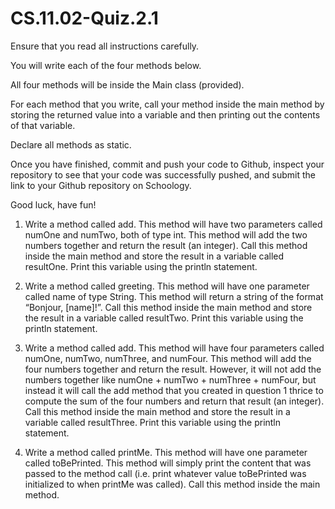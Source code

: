 # CS.11.02-Quiz.2.1

Ensure that you read all instructions carefully. 

You will write each of the four methods below. 

All four methods will be inside the Main class (provided). 

For each method that you write, call your method inside the main method by storing the returned value into a variable and then printing out the contents of that variable. 

Declare all methods as static. 

Once you have finished, commit and push your code to Github, inspect your repository to see that your code was successfully pushed, and submit the link to your Github repository on Schoology.

Good luck, have fun! 

1. Write a method called add. This method will have two parameters called numOne and numTwo, both of type int. This method will add the two numbers together and return the result (an integer). 
Call this method inside the main method and store the result in a variable called resultOne. Print this variable using the println statement.


2. Write a method called greeting. This method will have one parameter called name of type String. This method will return a string of the format “Bonjour, [name]!”. 
Call this method inside the main method and store the result in a variable called resultTwo. Print this variable using the println statement.


3. Write a method called add. This method will have four parameters called numOne, numTwo, numThree, and numFour. This method will add the four numbers together and return the result. However, it will not add the numbers together like numOne + numTwo + numThree + numFour, but instead it will call the add method that you created in question 1 thrice to compute the sum of the four numbers and return that result (an integer). 
Call this method inside the main method and store the result in a variable called resultThree. Print this variable using the println statement.


4. Write a method called printMe. This method will have one parameter called toBePrinted. This method will simply print the content that was passed to the method call (i.e. print whatever value toBePrinted was initialized to when printMe was called). 
Call this method inside the main method.
